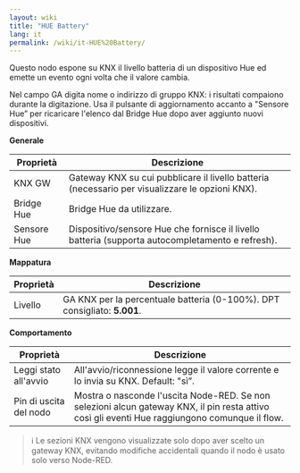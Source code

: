 ```yaml
---
layout: wiki
title: "HUE Battery"
lang: it
permalink: /wiki/it-HUE%20Battery/
---
```

Questo nodo espone su KNX il livello batteria di un dispositivo Hue ed emette un evento ogni volta che il valore cambia.

Nel campo GA digita nome o indirizzo di gruppo KNX: i risultati compaiono durante la digitazione. Usa il pulsante di aggiornamento accanto a "Sensore Hue” per ricaricare l'elenco dal Bridge Hue dopo aver aggiunto nuovi dispositivi.

**Generale**

| Proprietà | Descrizione |
|--|--|
| KNX GW | Gateway KNX su cui pubblicare il livello batteria (necessario per visualizzare le opzioni KNX). |
| Bridge Hue | Bridge Hue da utilizzare. |
| Sensore Hue | Dispositivo/sensore Hue che fornisce il livello batteria (supporta autocompletamento e refresh). |

**Mappatura**

| Proprietà | Descrizione |
|--|--|
| Livello | GA KNX per la percentuale batteria (0-100%). DPT consigliato: <b>5.001</b>. |

**Comportamento**

| Proprietà | Descrizione |
|--|--|
| Leggi stato all'avvio | All'avvio/riconnessione legge il valore corrente e lo invia su KNX. Default: "sì”. |
| Pin di uscita del nodo | Mostra o nasconde l'uscita Node-RED. Se non selezioni alcun gateway KNX, il pin resta attivo così gli eventi Hue raggiungono comunque il flow. |

> ℹ️ Le sezioni KNX vengono visualizzate solo dopo aver scelto un gateway KNX, evitando modifiche accidentali quando il nodo è usato solo verso Node-RED.
